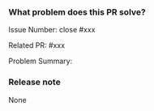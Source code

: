### What problem does this PR solve?
<!--
You need to clearly describe your PR in this section:

1. What problem was fixed (it's best to include specific error reporting information). How it was fixed.
2. Which behaviors were modified. What was the previous behavior, what is it now, why was it modified, and what possible impacts might there be.
3. What features were added. Why was this function added?
4. Which code was refactored and why was this part of the code refactored?
5. Which functions were optimized and what is the difference before and after the optimization?

The description of the PR needs to enable reviewers to quickly and clearly understand the logic of the code modification.
-->

<!--
If there are related issues, please fill in the issue number.
- If you want the issue to be closed after the PR is merged, please use "close #12345". Otherwise, use "ref #12345".
-->
Issue Number: close #xxx

<!--
If this PR is a follow-up to a previous PR, for example, to fix a bug introduced by a related PR,
link the PR here.
-->
Related PR: #xxx

Problem Summary:


### Release note

<!-- bugfix, feat, behavior changed need a release note -->
<!-- Add a one-line release note for this PR. -->
None

